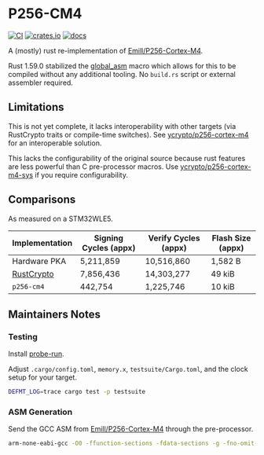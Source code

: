 # P256-CM4

[![CI](https://github.com/newAM/p256-cm4/workflows/CI/badge.svg)](https://github.com/newAM/p256-cm4/actions)
[![crates.io](https://img.shields.io/crates/v/p256-cm4.svg)](https://crates.io/crates/p256-cm4)
[![docs](https://docs.rs/p256-cm4/badge.svg)](https://docs.rs/p256-cm4) 

A (mostly) rust re-implementation of [Emill/P256-Cortex-M4].

Rust 1.59.0 stabilized the [global_asm] macro which allows for this to be compiled without any additional tooling.  No `build.rs` script or external assembler required.

## Limitations

This is not yet complete, it lacks interoperability with other targets (via RustCrypto traits or compile-time switches).  See [ycrypto/p256-cortex-m4] for an interoperable solution.

This lacks the configurability of the original source because rust features are less powerful than C pre-processor macros.  Use [ycrypto/p256-cortex-m4-sys] if you require configurability.

## Comparisons

As measured on a STM32WLE5.

| Implementation | Signing Cycles (appx) | Verify Cycles (appx) | Flash Size (appx) |
|----------------|-----------------------|----------------------|-------------------|
| Hardware PKA   |             5,211,859 |           10,516,860 |           1,582 B |
| [RustCrypto]   |             7,856,436 |           14,303,277 |            49 kiB |
| `p256-cm4`     |               442,754 |            1,225,746 |            10 kiB |

## Maintainers Notes

### Testing

Install [probe-run].

Adjust `.cargo/config.toml`, `memory.x`, `testsuite/Cargo.toml`, and the clock setup for your target.

```bash
DEFMT_LOG=trace cargo test -p testsuite
```

### ASM Generation

Send the GCC ASM from [Emill/P256-Cortex-M4] through the pre-processor.

```bash
arm-none-eabi-gcc -O0 -ffunction-sections -fdata-sections -g -fno-omit-frame-pointer -mthumb -march=armv7e-m -Wall -Wextra -std=c11 -march=armv7e-m -c P256-Cortex-M4/p256-cortex-m4-asm-gcc.S -E > asm.s
```

[Emill/P256-Cortex-M4]: https://github.com/Emill/P256-Cortex-M4
[global_asm]: https://doc.rust-lang.org/core/arch/macro.global_asm.html
[ycrypto/p256-cortex-m4]: https://github.com/ycrypto/p256-cortex-m4
[ycrypto/p256-cortex-m4-sys]: https://github.com/ycrypto/p256-cortex-m4-sys
[RustCrypto]: https://github.com/RustCrypto/elliptic-curves
[probe-run]: https://github.com/knurling-rs/probe-run
